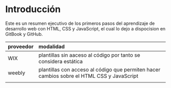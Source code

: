 # Introducción

Este es un resumen ejecutivo de los primeros pasos del aprendizaje de desarrollo web con HTML, CSS y JavaScript, el cual lo dejo a dispocision en GitBook y GitHub.

| proveedor | modalidad |
| :--- | :--- |
| WIX | plantillas sin aaceso al código por tanto se considera estática |
| weebly | plantillas con acceso al código que permiten hacer cambios sobre el HTML CSS y JavaScript |
|  |  |

